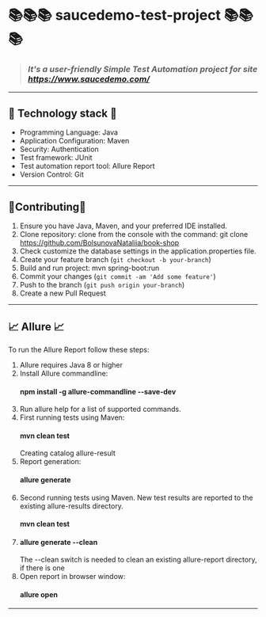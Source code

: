 
# 📚📚📚  saucedemo-test-project 📚📚📚
> ### _It's a user-friendly Simple Test Automation project for site <https://www.saucedemo.com/>_

___
## 🧩 Technology stack 🧩
* Programming Language: Java
* Application Configuration: Maven
* Security: Authentication
* Test framework: JUnit
* Test automation report tool: Allure Report
* Version Control: Git
___

## 👭Contributing👭
1. Ensure you have Java, Maven, and your preferred IDE installed.
2. Clone repository: clone from the console with the command: git clone <https://github.com/BolsunovaNataliia/book-shop>
3. Check customize the database settings in the application.properties file.
4. Create your feature branch (`git checkout -b your-branch`)
5. Build and run project: mvn spring-boot:run
6. Commit your changes (`git commit -am 'Add some feature'`)
7. Push to the branch (`git push origin your-branch`)
8. Create a new Pull Request

___
## 📈 Allure 📈
To run the Allure Report follow these steps:

1. Allure requires Java 8 or higher 
2. Install Allure commandline: 
   #### npm install -g allure-commandline --save-dev ####
3. Run allure help for a list of supported commands.
4. First running tests using Maven:
   #### mvn clean test ####
   Creating catalog allure-result
5. Report generation:
   #### allure generate ####
6. Second running tests using Maven. New test results are reported to the existing allure-results directory.
   #### mvn clean test ####
4. #### allure generate --clean ####
   The --clean switch is needed to clean an existing allure-report directory, if there is one
5. Open report in browser window:
   #### allure open ####
___